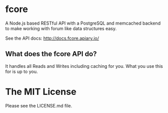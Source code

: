 fcore
=====

A Node.js based RESTful API with a PostgreSQL and memcached backend to make working with forum like data structures easy.


See the API docs: http://docs.fcore.apiary.io/


## What does the fcore API do?

It handles all Reads and Writes including caching for you. What you use this for is up to you. 

# The MIT License

Please see the LICENSE.md file.
